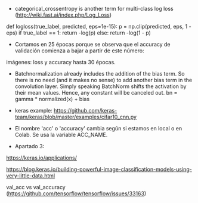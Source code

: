 - categorical_crossentropy is another term for multi-class log loss (http://wiki.fast.ai/index.php/Log_Loss)

def logloss(true_label, predicted, eps=1e-15):
  p = np.clip(predicted, eps, 1 - eps)
  if true_label == 1:
    return -log(p)
  else:
    return -log(1 - p)

- Cortamos en 25 épocas porque se observa que el accuracy de validación comienza a bajar a partir de este número:

imágenes: loss y accuracy hasta 30 épocas.

- Batchnormalization already includes the addition of the bias term. So there is no need (and it makes no sense) to add another bias term in the convolution layer. Simply speaking BatchNorm shifts the activation by their mean values. Hence, any constant will be canceled out.
          bn = gamma * normalized(x) + bias

- keras example: https://github.com/keras-team/keras/blob/master/examples/cifar10_cnn.py

- El nombre 'acc' o 'accuracy' cambia según si estamos en local o en Colab. Se usa la variable ACC_NAME.

- Apartado 3:

https://keras.io/applications/

https://blog.keras.io/building-powerful-image-classification-models-using-very-little-data.html

val_acc vs val_accuracy (https://github.com/tensorflow/tensorflow/issues/33163)
